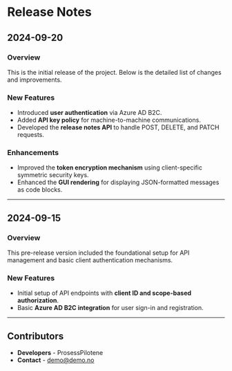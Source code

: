 # Release Notes

## 2024-09-20
### Overview
This is the initial release of the project. Below is the detailed list of changes and improvements.

### New Features
- Introduced **user authentication** via Azure AD B2C.
- Added **API key policy** for machine-to-machine communications.
- Developed the **release notes API** to handle POST, DELETE, and PATCH requests.

### Enhancements
- Improved the **token encryption mechanism** using client-specific symmetric security keys.
- Enhanced the **GUI rendering** for displaying JSON-formatted messages as code blocks.

---

## 2024-09-15
### Overview
This pre-release version included the foundational setup for API management and basic client authentication mechanisms.

### New Features
- Initial setup of API endpoints with **client ID and scope-based authorization**.
- Basic **Azure AD B2C integration** for user sign-in and registration.

---

## Contributors
- **Developers** - ProsessPilotene
- **Contact** - demo@demo.no 
